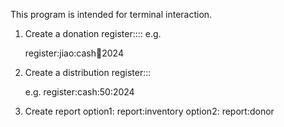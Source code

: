 This program is intended for terminal interaction.
1. Create a donation
   register:<User>:<Donation Type>:<Quantity>:<Date>
   e.g.
   
   register:jiao:cash:100:2024
2. Create a distribution
   register:<Donation Type>:<Quantity>:<Date>

   e.g.
   register:cash:50:2024
3. Create report
   option1:
   report:inventory
   option2:
   report:donor
